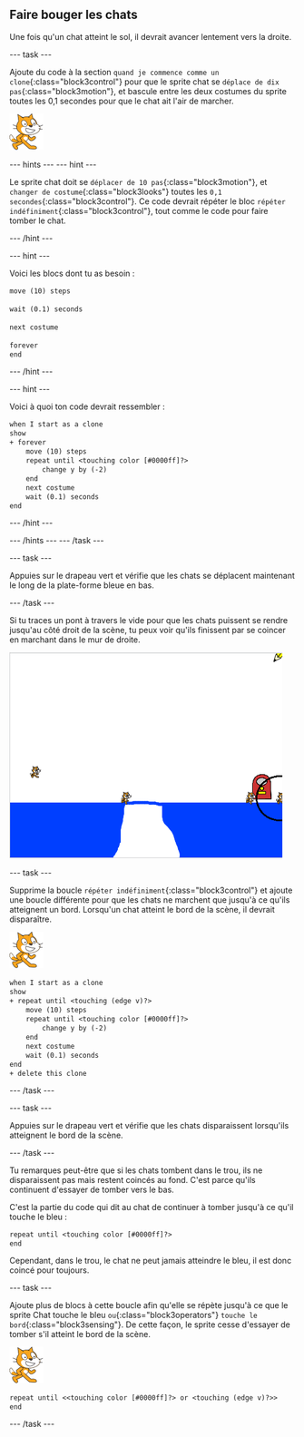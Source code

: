 ## Faire bouger les chats

Une fois qu'un chat atteint le sol, il devrait avancer lentement vers la droite.

--- task ---

Ajoute du code à la section `quand je commence comme un clone`{:class="block3control"} pour que le sprite chat se `déplace de dix pas`{:class="block3motion"}, et bascule entre les deux costumes du sprite toutes les 0,1 secondes pour que le chat ait l'air de marcher.

![Sprite Chat](images/cat-sprite.png)

--- hints --- --- hint ---

Le sprite chat doit se `déplacer de 10 pas`{:class="block3motion"}, et `changer de costume`{:class="block3looks"} toutes les `0,1 secondes`{:class="block3control"}. Ce code devrait répéter le bloc `répéter indéfiniment`{:class="block3control"}, tout comme le code pour faire tomber le chat.

--- /hint ---

--- hint ---

Voici les blocs dont tu as besoin :

```blocks3
move (10) steps

wait (0.1) seconds

next costume

forever
end
```

--- /hint ---

--- hint ---

Voici à quoi ton code devrait ressembler :

```blocks3
when I start as a clone
show
+ forever
    move (10) steps
    repeat until <touching color [#0000ff]?>
        change y by (-2)
    end
    next costume
    wait (0.1) seconds
end
```

--- /hint ---

--- /hints --- --- /task ---

--- task ---

Appuies sur le drapeau vert et vérifie que les chats se déplacent maintenant le long de la plate-forme bleue en bas.

--- /task ---

Si tu traces un pont à travers le vide pour que les chats puissent se rendre jusqu'au côté droit de la scène, tu peux voir qu'ils finissent par se coincer en marchant dans le mur de droite.

![Chats agités au bord](images/flailing-at-edge.png)

--- task ---

Supprime la boucle `répéter indéfiniment`{:class="block3control"} et ajoute une boucle différente pour que les chats ne marchent que jusqu'à ce qu'ils atteignent un bord. Lorsqu'un chat atteint le bord de la scène, il devrait disparaître.

![Sprite Chat](images/cat-sprite.png)

```blocks3
when I start as a clone
show
+ repeat until <touching (edge v)?>
    move (10) steps
    repeat until <touching color [#0000ff]?>
        change y by (-2)
    end
    next costume
    wait (0.1) seconds
end
+ delete this clone
```

--- /task ---

--- task ---

Appuies sur le drapeau vert et vérifie que les chats disparaissent lorsqu'ils atteignent le bord de la scène.

--- /task ---

Tu remarques peut-être que si les chats tombent dans le trou, ils ne disparaissent pas mais restent coincés au fond. C'est parce qu'ils continuent d'essayer de tomber vers le bas.

C'est la partie du code qui dit au chat de continuer à tomber jusqu'à ce qu'il touche le bleu :

```blocks3
repeat until <touching color [#0000ff]?>
end
```

Cependant, dans le trou, le chat ne peut jamais atteindre le bleu, il est donc coincé pour toujours.

--- task ---

Ajoute plus de blocs à cette boucle afin qu'elle se répète jusqu'à ce que le sprite Chat touche le bleu `ou`{:class="block3operators"} `touche le bord`{:class="block3sensing"}. De cette façon, le sprite cesse d'essayer de tomber s'il atteint le bord de la scène.

![Sprite Chat](images/cat-sprite.png)

```blocks3
repeat until <<touching color [#0000ff]?> or <touching (edge v)?>>
end
```

--- /task ---